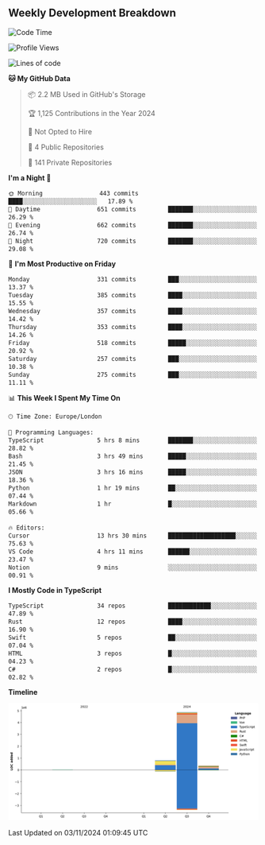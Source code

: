 


## Weekly Development Breakdown
<!--START_SECTION:waka-->
![Code Time](http://img.shields.io/badge/Code%20Time-1%2C463%20hrs%2021%20mins-blue)

![Profile Views](http://img.shields.io/badge/Profile%20Views-0-blue)

![Lines of code](https://img.shields.io/badge/From%20Hello%20World%20I%27ve%20Written-6.0%20million%20lines%20of%20code-blue)

**🐱 My GitHub Data** 

> 📦 2.2 MB Used in GitHub's Storage 
 > 
> 🏆 1,125 Contributions in the Year 2024
 > 
> 🚫 Not Opted to Hire
 > 
> 📜 4 Public Repositories 
 > 
> 🔑 141 Private Repositories 
 > 
**I'm a Night 🦉** 

```text
🌞 Morning                443 commits         ████░░░░░░░░░░░░░░░░░░░░░   17.89 % 
🌆 Daytime                651 commits         ███████░░░░░░░░░░░░░░░░░░   26.29 % 
🌃 Evening                662 commits         ███████░░░░░░░░░░░░░░░░░░   26.74 % 
🌙 Night                  720 commits         ███████░░░░░░░░░░░░░░░░░░   29.08 % 
```
📅 **I'm Most Productive on Friday** 

```text
Monday                   331 commits         ███░░░░░░░░░░░░░░░░░░░░░░   13.37 % 
Tuesday                  385 commits         ████░░░░░░░░░░░░░░░░░░░░░   15.55 % 
Wednesday                357 commits         ████░░░░░░░░░░░░░░░░░░░░░   14.42 % 
Thursday                 353 commits         ████░░░░░░░░░░░░░░░░░░░░░   14.26 % 
Friday                   518 commits         █████░░░░░░░░░░░░░░░░░░░░   20.92 % 
Saturday                 257 commits         ███░░░░░░░░░░░░░░░░░░░░░░   10.38 % 
Sunday                   275 commits         ███░░░░░░░░░░░░░░░░░░░░░░   11.11 % 
```


📊 **This Week I Spent My Time On** 

```text
🕑︎ Time Zone: Europe/London

💬 Programming Languages: 
TypeScript               5 hrs 8 mins        ███████░░░░░░░░░░░░░░░░░░   28.82 % 
Bash                     3 hrs 49 mins       █████░░░░░░░░░░░░░░░░░░░░   21.45 % 
JSON                     3 hrs 16 mins       █████░░░░░░░░░░░░░░░░░░░░   18.36 % 
Python                   1 hr 19 mins        ██░░░░░░░░░░░░░░░░░░░░░░░   07.44 % 
Markdown                 1 hr                █░░░░░░░░░░░░░░░░░░░░░░░░   05.66 % 

🔥 Editors: 
Cursor                   13 hrs 30 mins      ███████████████████░░░░░░   75.63 % 
VS Code                  4 hrs 11 mins       ██████░░░░░░░░░░░░░░░░░░░   23.47 % 
Notion                   9 mins              ░░░░░░░░░░░░░░░░░░░░░░░░░   00.91 % 
```

**I Mostly Code in TypeScript** 

```text
TypeScript               34 repos            ████████████░░░░░░░░░░░░░   47.89 % 
Rust                     12 repos            ████░░░░░░░░░░░░░░░░░░░░░   16.90 % 
Swift                    5 repos             ██░░░░░░░░░░░░░░░░░░░░░░░   07.04 % 
HTML                     3 repos             █░░░░░░░░░░░░░░░░░░░░░░░░   04.23 % 
C#                       2 repos             █░░░░░░░░░░░░░░░░░░░░░░░░   02.82 % 
```



**Timeline**

![Lines of Code chart](https://raw.githubusercontent.com/mars-arch/mars-arch/main/assets/bar_graph.png)


 Last Updated on 03/11/2024 01:09:45 UTC
<!--END_SECTION:waka-->

